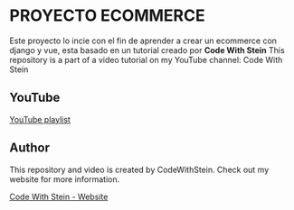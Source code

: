 # PROYECTO ECOMMERCE

Este proyecto lo incie con el fin de aprender a crear un ecommerce con django y vue, esta basado en un tutorial creado por **Code With Stein**
This repository is a part of a video tutorial on my YouTube channel: Code With Stein

## YouTube
[YouTube playlist](https://www.youtube.com/watch?v=EoYFWkxXxXM&list=PLpyspNLjzwBn_Rc4Vxmucte1OiZANUtE0)

## Author
This repository and video is created by CodeWithStein. Check out my website for more information.

[Code With Stein - Website](https://codewithstein.com)
